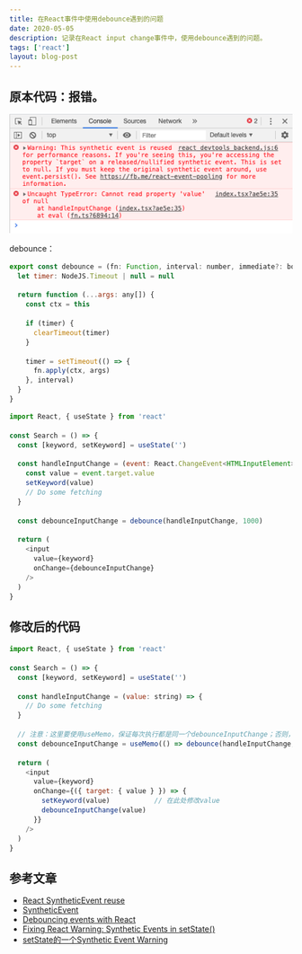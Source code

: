 ```yaml
---
title: 在React事件中使用debounce遇到的问题
date: 2020-05-05
description: 记录在React input change事件中，使用debounce遇到的问题。
tags: ['react']
layout: blog-post
---
```


## 原本代码：报错。
![React合成事件](../assets/react/001_合成事件.png)

debounce：
```javascript
export const debounce = (fn: Function, interval: number, immediate?: boolean) => {
  let timer: NodeJS.Timeout | null = null

  return function (...args: any[]) {
    const ctx = this

    if (timer) {
      clearTimeout(timer)
    }

    timer = setTimeout(() => {
      fn.apply(ctx, args)
    }, interval)
  }
}
```

```javascript
import React, { useState } from 'react'

const Search = () => {
  const [keyword, setKeyword] = useState('')

  const handleInputChange = (event: React.ChangeEvent<HTMLInputElement>) => {
    const value = event.target.value
    setKeyword(value)
    // Do some fetching
  }

  const debounceInputChange = debounce(handleInputChange, 1000)

  return (
    <input
      value={keyword}
      onChange={debounceInputChange}
    />
  )
}
```

## 修改后的代码
```javascript
import React, { useState } from 'react'

const Search = () => {
  const [keyword, setKeyword] = useState('')

  const handleInputChange = (value: string) => {
    // Do some fetching
  }

  // 注意：这里要使用useMemo，保证每次执行都是同一个debounceInputChange；否则，每次都会新生成一个函数。
  const debounceInputChange = useMemo(() => debounce(handleInputChange, 1000), [])

  return (
    <input
      value={keyword}
      onChange={({ target: { value } }) => {
        setKeyword(value)           // 在此处修改value
        debounceInputChange(value)
      }}
    />
  )
}
```

## 参考文章
- [React SyntheticEvent reuse](https://medium.com/trabe/react-syntheticevent-reuse-889cd52981b6)
- [SyntheticEvent](https://reactjs.org/docs/events.html#event-pooling)
- [Debouncing events with React](https://medium.com/@anuhosad/debouncing-events-with-react-b8c405c33273)
- [Fixing React Warning: Synthetic Events in setState()](https://duncanleung.com/fixing-react-warning-synthetic-events-in-setstate/)
- [setState的一个Synthetic Event Warning](https://segmentfault.com/a/1190000012181781)
